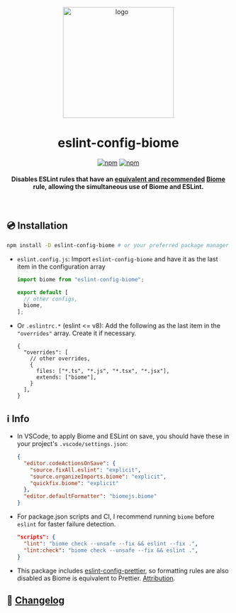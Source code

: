 <div align="center">

<br/>
<img src="logo.svg" alt="logo" width="250"/>

# eslint-config-biome
[![npm](https://img.shields.io/npm/v/eslint-config-biome)](https://www.npmjs.com/package/eslint-config-biome)
[![npm](https://img.shields.io/npm/dt/eslint-config-biome)](https://www.npmjs.com/package/eslint-config-biome)


<h4>

Disables ESLint rules that have an [**equivalent and recommended**](https://github.com/biomejs/biome/discussions/3) [Biome](https://biomejs.dev/) rule, allowing the simultaneous use of Biome and ESLint.

</h4>


<br/>

</div>



## 💿 Installation

```bash
npm install -D eslint-config-biome # or your preferred package manager ;)
```

- `eslint.config.js`: Import `eslint-config-biome` and have it as the last item in the configuration array

    ```js
    import biome from "eslint-config-biome";

    export default [
      // other configs,
      biome,
    ];
    ```

- Or `.eslintrc.*` (eslint <= v8): Add the following as the last item in the `"overrides"` array. Create it if necessary.

    ```json5
    {
      "overrides": [
        // other overrides,
        {
          files: ["*.ts", "*.js", "*.tsx", "*.jsx"],
          extends: ["biome"],
        }
      ],
    }
    ```

## ℹ️ Info

- In VSCode, to apply Biome and ESLint on save, you should have these in your project's `.vscode/settings.json`:

    ```json
    {
      "editor.codeActionsOnSave": {
        "source.fixAll.eslint": "explicit",
        "source.organizeImports.biome": "explicit",
        "quickfix.biome": "explicit"
      },
      "editor.defaultFormatter": "biomejs.biome"
    }
    ```

- For package.json scripts and CI, I recommend running `biome` before `eslint` for faster failure detection.

  ```json
  "scripts": {
    "lint": "biome check --unsafe --fix && eslint --fix .",
    "lint:check": "biome check --unsafe --fix && eslint .",
  }
  ```

- This package includes [eslint-config-prettier](https://github.com/prettier/eslint-config-prettier), so formatting rules are also disabled as Biome is equivalent to Prettier. [Attribution](ATTRIBUTION.md).


## 📰 [Changelog](CHANGELOG.md)
